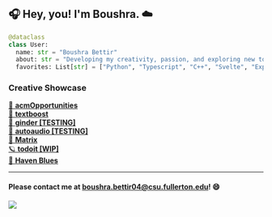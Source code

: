 ## 🎧 Hey, you! I'm Boushra. ☁️

```py
@dataclass
class User:
  name: str = "Boushra Bettir"
  about: str = "Developing my creativity, passion, and exploring new tools to work with 🐛"
  favorites: List[str] = ["Python", "Typescript", "C++", "Svelte", "Express", "So much more..."]
```


### Creative Showcase<br/>
[🐇 **acmOpportunities**](https://github.com/acmcsufoss/acmOpportunities)<br/>
[🐢 **textboost**](https://github.com/boushrabettir/textboost)<br/>
[💫 **ginder [TESTING]**](https://github.com/boushrabettir/ginder)<br/>
[🐰 **autoaudio [TESTING]**](https://github.com/boushrabettir/autoaudio)<br/>
[🎀 **Matrix**](https://github.com/boushrabettir/matrix)<br/>
[🪐 **todoit [WIP]**](https://github.com/boushrabettir/todoit)<br/>
[🌸 **Haven Blues**](https://github.com/boushrabettir/Haven-Blues)

---
#### Please contact me at boushra.bettir04@csu.fullerton.edu! 😄
[![](https://visitcount.itsvg.in/api?id=boushrabettir&icon=0&color=0)](https://visitcount.itsvg.in)
